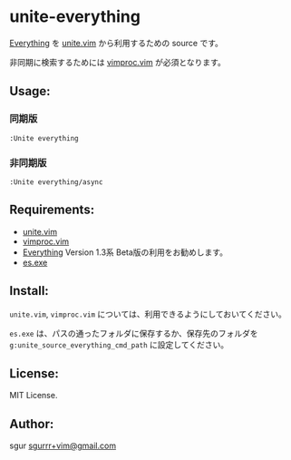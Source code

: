 unite-everything
================

[Everything](http://www.voidtools.com/) を [unite.vim](https://github.com/Shougo/unite.vim/) から利用するための source です。

非同期に検索するためには [vimproc.vim](https://github.com/Shougo/vimproc.vim/) が必須となります。

Usage:
------

### 同期版

~~~viml
:Unite everything
~~~

### 非同期版

~~~viml
:Unite everything/async
~~~

Requirements:
-------------

- [unite.vim](https://github.com/Shougo/unite.vim/)
- [vimproc.vim](https://github.com/Shougo/vimproc.vim/)
- [Everything](http://www.voidtools.com/download.php)
  Version 1.3系 Beta版の利用をお勧めします。
- [es.exe](http://www.voidtools.com/download.php)

Install:
--------

`unite.vim`, `vimproc.vim` については、利用できるようにしておいてください。

`es.exe` は、パスの通ったフォルダに保存するか、保存先のフォルダを
`g:unite_source_everything_cmd_path` に設定してください。

License:
--------

MIT License.

Author:
-------

sgur <sgurrr+vim@gmail.com>
